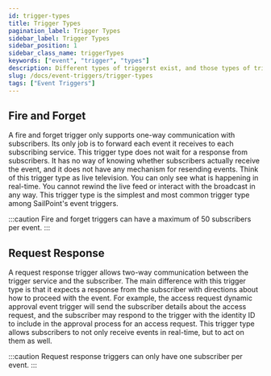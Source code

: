 ```yaml
---
id: trigger-types
title: Trigger Types
pagination_label: Trigger Types
sidebar_label: Trigger Types
sidebar_position: 1
sidebar_class_name: triggerTypes
keywords: ["event", "trigger", "types"]
description: Different types of triggerst exist, and those types of triggers do different things depending on their type.
slug: /docs/event-triggers/trigger-types
tags: ["Event Triggers"]
---
```


## Fire and Forget

A fire and forget trigger only supports one-way communication with subscribers.  Its only job is to forward each event it receives to each subscribing service.  This trigger type does not wait for a response from subscribers. It has no way of knowing whether subscribers actually receive the event, and it does not have any mechanism for resending events.  Think of this trigger type as live television. You can only see what is happening in real-time. You cannot rewind the live feed or interact with the broadcast in any way.  This trigger type is the simplest and most common trigger type among SailPoint's event triggers.  

:::caution
Fire and forget triggers can have a maximum of 50 subscribers per event.
:::

## Request Response

A request response trigger allows two-way communication between the trigger service and the subscriber.  The main difference with this trigger type is that it expects a response from the subscriber with directions about how to proceed with the event.  For example, the access request dynamic approval event trigger will send the subscriber details about the access request, and the subscriber may respond to the trigger with the identity ID to include in the approval process for an access request.  This trigger type allows subscribers to not only receive events in real-time, but to act on them as well.

:::caution
Request response triggers can only have one subscriber per event.
:::
